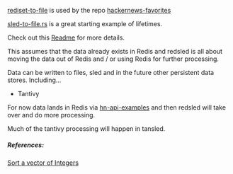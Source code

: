 
[rediset-to-file](https://github.com/stormasm/redsled/blob/master/examples/rediset-to-file.rs) is used by the repo [hackernews-favorites](https://github.com/stormasm/hackernews-favorites)

[sled-to-file.rs](https://github.com/stormasm/redsled/blob/master/examples/sled-to-file.rs) is a great starting example of lifetimes.

Check out this
[Readme](./examples/Readme.md)
for more details.

This assumes that the data already exists in Redis
and redsled is all about moving the data out of Redis
and / or using Redis for further processing.

Data can be written to files, sled and in the future
other persistent data stores.  Including...

* Tantivy

For now data lands in Redis via
[hn-api-examples](https://github.com/stormasm/hn-api-examples)
and then redsled will take over and do more processing.

Much of the tantivy processing will happen in tansled.

##### References:

[Sort a vector of Integers](https://rust-lang-nursery.github.io/rust-cookbook/algorithms/sorting.html)

